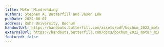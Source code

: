 ```yaml
---
title: Motor Mindreading
authors: Stephen A. Butterfill and Jason Low
pubDate: 2022-06-07
address: Ruhr University, Bochum
handoutUrl: https://handouts.butterfill.com/assets/pdf/bochum_2022_motor_mindreading_handout.pdf
externalUrl: https://handouts.butterfill.com/docs/bochum_2022_motor_mindreading/bochum_2022_motor_mindreading/
featured: false
---
```

